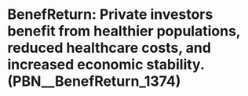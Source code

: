# BenefReturn: __Private investors benefit from healthier populations, reduced healthcare costs, and increased economic stability.__ (PBN__BenefReturn_1374)

